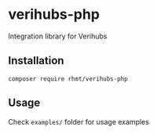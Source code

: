# verihubs-php
Integration library for Verihubs
## Installation
```
composer require rhmt/verihubs-php
```
## Usage
Check `examples/` folder for usage examples
